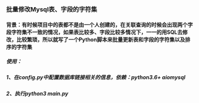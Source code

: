 ### 批量修改Mysql表、字段的字符集
#### 背景：有时候项目中的表都不是由一个人创建的，在关联查询的时候会出现两个字段字符集不一致的情况，如果表比较多、字段比较多情况下，一一的用SQL去修改，比较繁琐，所以就写了一个Python脚本来批量更新表和字段的字符集以及排序的字符集
##### 使用：
##### 1、在config.py中配置数据库链接相关的信息，依赖：python3.6+ aiomysql
##### 2、执行python3 main.py
